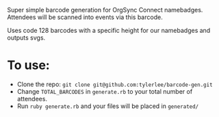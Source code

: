 Super simple barcode generation for OrgSync Connect namebadges. Attendees
will be scanned into events via this barcode.

Uses code 128 barcodes with a specific height for our namebadges and outputs svgs.

# To use:

- Clone the repo: `git clone git@github.com:tylerlee/barcode-gen.git`
- Change `TOTAL_BARCODES` in `generate.rb` to your total number of attendees.
- Run `ruby generate.rb` and your files will be placed in `generated/`
